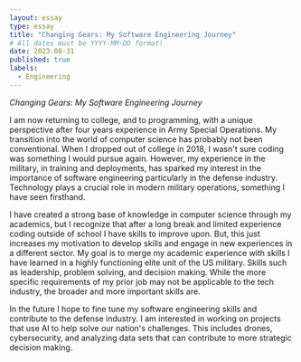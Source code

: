 ```yaml
---
layout: essay
type: essay
title: "Changing Gears: My Software Engineering Journey"
# All dates must be YYYY-MM-DD format!
date: 2023-08-31
published: true
labels:
  - Engineering
---
```

*Changing Gears: My Software Engineering Journey*

I am now returning to college, and to programming, with a unique perspective after four years experience in Army Special Operations. My transition into the world of computer science has probably not been conventional. When I dropped out of college in 2018, I wasn't sure coding was something I would pursue again. However, my experience in the military, in training and deployments, has sparked my interest in the importance of software engineering particularly in the defense industry. Technology plays a crucial role in modern military operations, something I have seen firsthand.  

I have created a strong base of knowledge in computer science through my academics, but I recognize that after a long break and limited experience coding outside of school I have skills to improve upon. But, this just increases my motivation to develop skills and engage in new experiences in a different sector. My goal is to merge my academic experience with skills I have learned in a highly functioning elite unit of the US military. Skills such as leadership, problem solving, and decision making. While the more specific requirements of my prior job may not be applicable to the tech industry, the broader and more important skills are. 

In the future I hope to fine tune my software engineering skills and contribute to the defense industry. I am interested in working on projects that use AI to help solve our nation's challenges. This includes drones, cybersecurity, and analyzing data sets that can contribute to more strategic decision making. 

